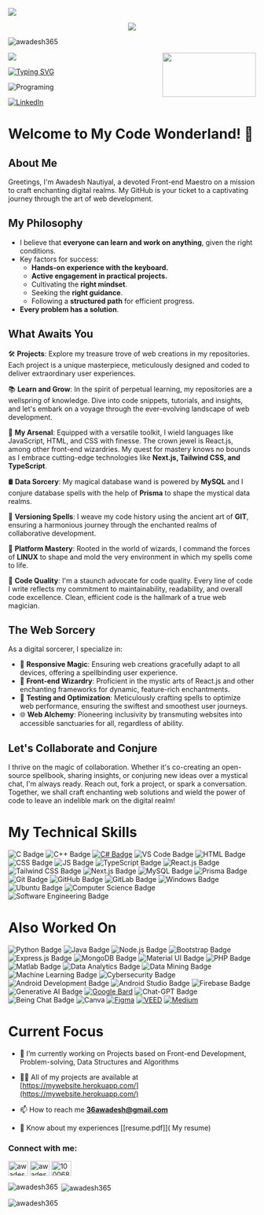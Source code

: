 ![](assets/Bottom_up.svg)

<!--   my-icons -->
<p align="center">
    <a href="https://github.com/awadesh365"><img src="https://img.shields.io/badge/status-updating-brightgreen.svg"></a>
    <p align="left"> <img src="https://komarev.com/ghpvc/?username=awadesh365&label=Profile%20views&color=0e75b6&style=flat"
        alt="awadesh365" /> </p> 
</p>

<!--   my-header-img -->
![](./src/header_.png)
<a href="https://dev.to/crackingdemon/register-and-login-system-in-mern-stack-1n98"><img src="https://www.freecodecamp.org/news/content/images/size/w2000/2021/06/Ekran-Resmi-2019-11-18-18.08.13.png" align="right" height="90" width="190" ></a>


<!--https://readme-typing-svg.herokuapp.com/demo/  -->
[![Typing SVG](http://readme-typing-svg.herokuapp.com?font=Fira+Code&pause=1000&width=435&lines=Hi+there+%F0%9F%91%8B%2C+I+am+Awadesh;Welcome+to+My+Profile;Software+Engineer;Front-end+Developer)](https://git.io/typing-svg)

<img src="https://www.freecodecamp.org/news/content/images/size/w2000/2023/05/pexels-tara-winstead-8386440--1-.jpg" alt ="Programing">



<!--   my-skils -->



[![LinkedIn](https://img.shields.io/badge/-Connect%20on%20LinkedIn-blue)](https://www.linkedin.com/in/awadesh-nautiyal/)

# Welcome to My Code Wonderland! 🚀

## About Me

Greetings, I'm Awadesh Nautiyal, a devoted Front-end Maestro on a mission to craft enchanting digital realms. My GitHub is your ticket to a captivating journey through the art of web development.

## My Philosophy

- I believe that **everyone can learn and work on anything**, given the right conditions.
- Key factors for success:
  - **Hands-on experience with the keyboard.**
  - **Active engagement in practical projects.**
  - Cultivating the **right mindset**.
  - Seeking the **right guidance**.
  - Following a **structured path** for efficient progress.
- **Every problem has a solution**.

## What Awaits You

🛠️ **Projects**: Explore my treasure trove of web creations in my repositories. Each project is a unique masterpiece, meticulously designed and coded to deliver extraordinary user experiences.

📚 **Learn and Grow**: In the spirit of perpetual learning, my repositories are a wellspring of knowledge. Dive into code snippets, tutorials, and insights, and let's embark on a voyage through the ever-evolving landscape of web development.

🧰 **My Arsenal**: Equipped with a versatile toolkit, I wield languages like JavaScript, HTML, and CSS with finesse. The crown jewel is React.js, among other front-end wizardries. My quest for mastery knows no bounds as I embrace cutting-edge technologies like **Next.js, Tailwind CSS, and TypeScript**.

🛢️ **Data Sorcery**: My magical database wand is powered by **MySQL** and I conjure database spells with the help of **Prisma** to shape the mystical data realms.

🔗 **Versioning Spells**: I weave my code history using the ancient art of **GIT**, ensuring a harmonious journey through the enchanted realms of collaborative development.

🐧 **Platform Mastery**: Rooted in the world of wizards, I command the forces of **LINUX** to shape and mold the very environment in which my spells come to life.

🌟 **Code Quality**: I'm a staunch advocate for code quality. Every line of code I write reflects my commitment to maintainability, readability, and overall code excellence. Clean, efficient code is the hallmark of a true web magician.

## The Web Sorcery

As a digital sorcerer, I specialize in:

- 📱 **Responsive Magic**: Ensuring web creations gracefully adapt to all devices, offering a spellbinding user experience.
- 🚀 **Front-end Wizardry**: Proficient in the mystic arts of React.js and other enchanting frameworks for dynamic, feature-rich enchantments.
- 🧪 **Testing and Optimization**: Meticulously crafting spells to optimize web performance, ensuring the swiftest and smoothest user journeys.
- 🌐 **Web Alchemy**: Pioneering inclusivity by transmuting websites into accessible sanctuaries for all, regardless of ability.

## Let's Collaborate and Conjure

I thrive on the magic of collaboration. Whether it's co-creating an open-source spellbook, sharing insights, or conjuring new ideas over a mystical chat, I'm always ready. Reach out, fork a project, or spark a conversation. Together, we shall craft enchanting web solutions and wield the power of code to leave an indelible mark on the digital realm!



# My Technical Skills

![C Badge](https://img.shields.io/badge/-C-00599C?style=for-the-badge&logo=C&logoColor=white)
![C++ Badge](https://img.shields.io/badge/-C++-00599C?style=for-the-badge&logo=C%2B%2B&logoColor=white)
[![C# Badge](https://img.shields.io/badge/-C%23-239120?style=for-the-badge&logo=c-sharp&logoColor=white)](https://docs.microsoft.com/en-us/dotnet/csharp/)
![VS Code Badge](https://img.shields.io/badge/-VS%20Code-007ACC?style=for-the-badge&logo=Visual%20Studio%20Code&logoColor=white)
![HTML Badge](https://img.shields.io/badge/-HTML-E34F26?style=for-the-badge&logo=HTML5&logoColor=white)
![CSS Badge](https://img.shields.io/badge/-CSS-1572B6?style=for-the-badge&logo=CSS3&logoColor=white)
![JS Badge](https://img.shields.io/badge/-JavaScript-F7DF1E?style=for-the-badge&logo=JavaScript&logoColor=white)
![TypeScript Badge](https://img.shields.io/badge/-TypeScript-007ACC?style=for-the-badge&logo=TypeScript&logoColor=white)
![React.js Badge](https://img.shields.io/badge/-React.js-61DAFB?style=for-the-badge&logo=React&logoColor=white)
![Tailwind CSS Badge](https://img.shields.io/badge/-Tailwind%20CSS-38B2AC?style=for-the-badge&logo=Tailwind%20CSS&logoColor=white)
![Next.js Badge](https://img.shields.io/badge/-Next.js-000000?style=for-the-badge&logo=Next.js&logoColor=white)
![MySQL Badge](https://img.shields.io/badge/-MySQL-4479A1?style=for-the-badge&logoColor=white)
![Prisma Badge](https://img.shields.io/badge/-Prisma-2D3748?style=for-the-badge&logo=Prisma&logoColor=white)
![Git Badge](https://img.shields.io/badge/-Git-F05032?style=for-the-badge&logo=Git&logoColor=white)
![GitHub Badge](https://img.shields.io/badge/-GitHub-181717?style=for-the-badge&logo=GitHub&logoColor=white)
![GitLab Badge](https://img.shields.io/badge/-GitLab-FCA121?style=for-the-badge&logo=GitLab&logoColor=white)
![Windows Badge](https://img.shields.io/badge/-Windows-0078D6?style=for-the-badge&logo=Windows&logoColor=white)
![Ubuntu Badge](https://img.shields.io/badge/-Ubuntu-E95420?style=for-the-badge&logo=Ubuntu&logoColor=white)
![Computer Science Badge](https://img.shields.io/badge/-Computer%20Science-FAB040?style=for-the-badge&logoColor=white)
![Software Engineering Badge](https://img.shields.io/badge/-Software%20Engineering-FF6600?style=for-the-badge&logoColor=white)


# Also Worked On

![Python Badge](https://img.shields.io/badge/-Python-3776AB?style=flat&logo=Python&logoColor=white) ![Java Badge](https://img.shields.io/badge/-Java-007396?style=flat&logo=Java&logoColor=white) ![Node.js Badge](https://img.shields.io/badge/-Node.js-339933?style=flat&logo=Node.js&logoColor=white) ![Bootstrap Badge](https://img.shields.io/badge/-Bootstrap-7952B3?style=flat&logo=Bootstrap&logoColor=white) ![Express.js Badge](https://img.shields.io/badge/-Express.js-000000?style=flat&logo=Express&logoColor=white) ![MongoDB Badge](https://img.shields.io/badge/-MongoDB-47A248?style=flat&logo=MongoDB&logoColor=white)  ![Material UI Badge](https://img.shields.io/badge/-Material%20UI-0081CB?style=flat)  ![PHP Badge](https://img.shields.io/badge/-PHP-777BB4?style=flat&logo=PHP&logoColor=white)  ![Matlab Badge](https://img.shields.io/badge/-Matlab-0076A8?style=flat&logo=Mathworks&logoColor=white)
![Data Analytics Badge](https://img.shields.io/badge/-Data%20Analytics-FF5733?style=flat) ![Data Mining Badge](https://img.shields.io/badge/-Data%20Mining-00ACC1?style=flat) ![Machine Learning Badge](https://img.shields.io/badge/-Machine%20Learning-FF6F61?style=flat&logo=Python&logoColor=white)
![Cybersecurity Badge](https://img.shields.io/badge/-Cybersecurity-333333?style=flat)
![Android Development Badge](https://img.shields.io/badge/-Android%20Development-3DDC84?style=flat) ![Android Studio Badge](https://img.shields.io/badge/-Android%20Studio-3DDC84?style=flat) ![Firebase Badge](https://img.shields.io/badge/-Firebase-FFCA28?style=flat&logo=Firebase&logoColor=black)
![Generative AI Badge](https://img.shields.io/badge/-Generative%20AI-4B8BBE?style=flat) [![Google Bard](https://img.shields.io/badge/Google_Bard-Available-brightgreen.svg)](https://ai.googleblog.com/2022/01/lamda-language-model-for-dialogue.html) ![Chat-GPT Badge](https://img.shields.io/badge/-Chat--GPT-4B8BBE?style=flat) ![Being Chat Badge](https://img.shields.io/badge/-Being%20Chat-007ACC?style=flat)
![Canva](https://img.shields.io/badge/Canva-Design%20Graphics%20and%20More-red) [![Figma](https://img.shields.io/badge/Figma-Design%20Prototypes%20and%20Graphics-purple)](https://www.figma.com/) [![VEED](https://img.shields.io/badge/VEED-Create%20and%20Edit%20Videos-blue)](https://www.veed.io/) [![Medium](https://img.shields.io/badge/Medium-Writing%20and%20Publishing-black)](https://medium.com/)



# Current Focus
- 🔭 I’m currently working on Projects based on Front-end Development, Problem-solving, Data Structures and Algorithms

- 👨‍💻 All of my projects are available at [https://mywebsite.herokuapp.com/](https://mywebsite.herokuapp.com/)

- 📫 How to reach me **36awadesh@gmail.com**

- 📄 Know about my experiences [[resume.pdf]]( My resume)

<h3 align="left">Connect with me:</h3>
<p align="left">
    <a href="https://twitter.com/NautiyalAwadesh" target="blank"><img align="center"
            src="https://upload.wikimedia.org/wikipedia/commons/thumb/6/6f/Logo_of_Twitter.svg/1200px-Logo_of_Twitter.svg.png"
            alt="awadeshnautiyal" height="30" width="40" /></a>
    <a href="https://linkedin.com/in/awadesh-nautiyal" target="blank"><img align="center"
            src="https://upload.wikimedia.org/wikipedia/commons/thumb/c/ca/LinkedIn_logo_initials.png/640px-LinkedIn_logo_initials.png"
            alt="awadesh-nautiyal" height="30" width="40" /></a>
    <a href="https://fb.com/100068354002459" target="blank"><img align="center"
            src="https://upload.wikimedia.org/wikipedia/en/thumb/0/04/Facebook_f_logo_%282021%29.svg/768px-Facebook_f_logo_%282021%29.svg.png?20210818083032"
            alt="100068354002459" height="30" width="40" /></a>
</p>

<p><img align="left"
        src="https://github-readme-stats.vercel.app/api/top-langs?username=awadesh365&show_icons=true&locale=en&layout=compact"
        alt="awadesh365" /></p>

<p>&nbsp;<img align="center"
        src="https://github-readme-stats.vercel.app/api?username=awadesh365&show_icons=true&locale=en"
        alt="awadesh365" /></p>

<p><img align="center" src="https://github-readme-streak-stats.herokuapp.com/?user=awadesh365&" alt="awadesh365" /></p>
